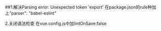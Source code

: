 ##1.解决Parsing error: Unexpected token 'export'
在package.json的rule种加上"parser": "babel-eslint"

2.关闭语法检查
在vue.config.js中加lintOnSave:false